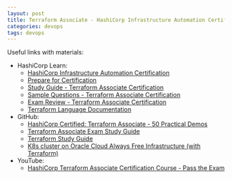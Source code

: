 ```yaml
---
layout: post
title: Terraform Associate - HashiCorp Infrastructure Automation Certification
categories: devops
tags: devops
---
```


Useful links with materials:
* HashiCorp Learn:
  * [HashiCorp Infrastructure Automation Certification](https://www.hashicorp.com/certification/terraform-associate)
  * [Prepare for Certification](https://learn.hashicorp.com/collections/terraform/certification)
  * [Study Guide - Terraform Associate Certification](https://learn.hashicorp.com/tutorials/terraform/associate-study)
  * [Sample Questions - Terraform Associate Certification](https://learn.hashicorp.com/tutorials/terraform/associate-questions)
  * [Exam Review - Terraform Associate Certification](https://learn.hashicorp.com/tutorials/terraform/associate-review)
  * [Terraform Language Documentation](https://www.terraform.io/language)
* GitHub:
  * [HashiCorp Certified: Terraform Associate - 50 Practical Demos](https://github.com/stacksimplify/hashicorp-certified-terraform-associate)
  * [Terraform Associate Exam Study Guide](https://github.com/rfitzhugh/terraform-associate)
  * [Terraform Study Guide](https://github.com/ari-hacks/terraform-study-guide)
  * [K8s cluster on Oracle Cloud Always Free Infrastructure (with Terraform)](https://github.com/egorshulga/oci-always-free-k8s)
* YouTube:
  * [HashiCorp Terraform Associate Certification Course - Pass the Exam](https://www.youtube.com/watch?v=V4waklkBC38&ab_channel=freeCodeCamp.org)
